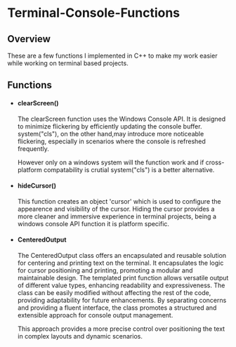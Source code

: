 # Terminal-Console-Functions

## Overview

These are a few functions I implemented in C++ to make my work easier while working on terminal based projects.

## Functions
- #### clearScreen()
  The clearScreen function uses the Windows Console API. It is designed to minimize flickering by efficiently updating the console buffer. system("cls"),
  on the other hand,may introduce more noticeable flickering, especially in scenarios where the console is refreshed frequently.

  However only on a windows system will the function work and if cross-platform compatability is crutial system("cls") is a better alternative.

- #### hideCursor()
  This function creates an object 'cursor' which is used to configure the appearence and visibility of the cursor. Hiding the cursor provides a more cleaner and immersive experience in terminal projects,
  being a windows console API function it is platform specific.

- #### CenteredOutput
  The CenteredOutput class offers an encapsulated and reusable solution for centering and printing text on the terminal. It encapsulates the logic for cursor positioning and printing, promoting a modular and 
  maintainable design. The templated print function allows versatile output of different value types, enhancing readability and expressiveness. The class can be easily modified without affecting the rest of 
  the code, providing adaptability for future enhancements. By separating concerns and providing a fluent interface, the class promotes a structured and extensible approach for console output management.

  This approach provides a more precise control over positioning the text in complex layouts and dynamic scenarios.
